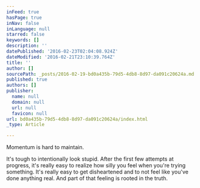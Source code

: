 ```yaml
---
inFeed: true
hasPage: true
inNav: false
inLanguage: null
starred: false
keywords: []
description: ''
datePublished: '2016-02-23T02:04:08.924Z'
dateModified: '2016-02-21T23:10:39.764Z'
title: ''
author: []
sourcePath: _posts/2016-02-19-bd0a435b-79d5-4db8-8d97-da091c20624a.md
published: true
authors: []
publisher:
  name: null
  domain: null
  url: null
  favicon: null
url: bd0a435b-79d5-4db8-8d97-da091c20624a/index.html
_type: Article

---
```

Momentum is hard to maintain.

It's tough to intentionally look stupid. After the first few attempts at progress, it's really easy to realize how silly you feel when you're trying something. It's really easy to get disheartened and to not feel like you've done anything real. And part of that feeling is rooted in the truth.